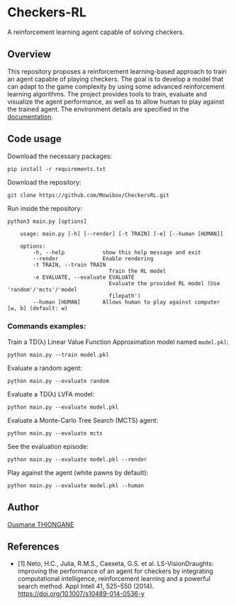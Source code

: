 # Checkers-RL
A reinforcement learning agent capable of solving checkers.

## Overview 

This repository proposes a reinforcement learning-based approach to train an agent capable of playing checkers. The goal is to develop a model that can adapt to the game complexity by using some advanced reinforcement learning algorithms. The project provides tools to train, evaluate and visualize the agent performance, as well as to allow human to play against the trained agent. The environment details are specified in the [documentation](https://github.com/Mowibox/Checkers-RL/wiki/Documentation). 

## Code usage

Download the necessary packages:
```
pip install -r requirements.txt
```

Download the repository:

```bash
git clone https://github.com/Mowibox/CheckersRL.git
```

Run inside the repository:

    python3 main.py [options]

        usage: main.py [-h] [--render] [-t TRAIN] [-e] [--human [HUMAN]]

        options:
            -h, --help            show this help message and exit
            --render              Enable rendering
            -t TRAIN, --train TRAIN
                                    Train the RL model
            -e EVALUATE, --evaluate EVALUATE
                                    Evaluate the provided RL model (Use 'random'/'mcts'/'model
                                    filepath')
            --human [HUMAN]       Allows human to play against computer [w, b] (default: w)

### Commands examples:
Train a TD(λ) Linear Value Function Approximation model named `model.pkl`:

    python main.py --train model.pkl

Evaluate a random agent: 

    python main.py --evaluate random

Evaluate a TD(λ) LVFA model: 

    python main.py --evaluate model.pkl

Evaluate a Monte-Carlo Tree Search (MCTS) agent: 

    python main.py --evaluate mcts

See the evaluation episode:

    python main.py --evaluate model.pkl --render

Play against the agent (white pawns by default):

    python main.py --evaluate model.pkl --human


## Author 
[Ousmane THIONGANE](https://github.com/Mowibox)

## References 

* [1] Neto, H.C., Julia, R.M.S., Caexeta, G.S. et al. LS-VisionDraughts: improving the performance of an agent for checkers by integrating computational intelligence, reinforcement learning and a powerful search method. Appl Intell 41, 525–550 (2014). https://doi.org/10.1007/s10489-014-0536-y
